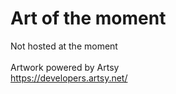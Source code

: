 # Art of the moment

Not hosted at the moment
<br>
<br>
Artwork powered by Artsy<br>
https://developers.artsy.net/
